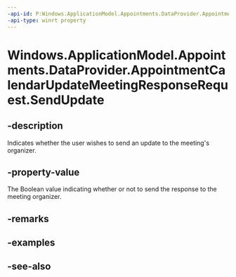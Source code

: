 ----api-id: P:Windows.ApplicationModel.Appointments.DataProvider.AppointmentCalendarUpdateMeetingResponseRequest.SendUpdate
-api-type: winrt property
---<!-- Property syntaxpublic bool SendUpdate { get; }--># Windows.ApplicationModel.Appointments.DataProvider.AppointmentCalendarUpdateMeetingResponseRequest.SendUpdate## -descriptionIndicates whether the user wishes to send an update to the meeting's organizer.## -property-valueThe Boolean value indicating whether or not to send the response to the meeting organizer.## -remarks## -examples## -see-also